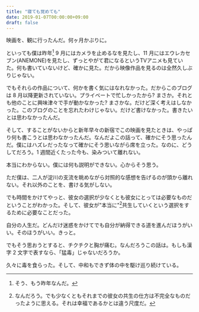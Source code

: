 ```yaml
---
title: "寝ても覚めても"
date: 2019-01-07T00:00:00+09:00
draft: false
---
```


映画を、観に行ったんだ。何ヶ月かぶりに。

といっても僕は昨年[^1] 9 月にはカメラを止めるなを見たし、11 月にはエウレカセブン(ANEMONE)を見たし、ずっとやがて君になるというTVアニメも見ていた。何も書いていないけど、確かに見た。だから映像作品を見るのは全然久しぶりじゃない。

[^1]: そう、もう昨年なんだ。


<!--more-->

でもそれらの作品について、何かを書く気にはなれなかった。だからこのブログは 8 月以降更新されていない。プライベートで忙しかったから? まさか。それとも他のことに興味津々で手が動かなかった? まさかな。だけど深く考えはしなかった。このブログのことを忘れたわけじゃない。だけど書けなかった。書きたいとは思わなかったんだ。

そして、することがないからと新年早々の新宿でこの映画を見たときは、やっぱり何も書こうとは思わなかったんだ。なんだよこの話って、確かにそう思ったんだ。僕にはハズレだったなって確かにそう思いながら席を立った。なのに、どうしてだろう。1 週間近くたった今も、染みついて離れない。

本当にわからない。僕には何も説明ができない。心からそう思う。

ただ僕は、二人が淀川の支流を眺めながら対照的な感想を告げるのが頭から離れない。それ以外のことを、書ける気がしない。

でも時間をかけてやっと、彼女の選択が少なくとも彼女にとっては必要なものだということがわかった。そして、彼女が"本当に"[^2]共生していくという選択をするために必要なことだった。

[^2]: なんだろう。でも少なくともそれまでの彼女の共生の仕方は不完全なものだったように思える。それは幸福であるかとは違う尺度だ。

自分の人生だ。どんだけ迷惑をかけてでも自分が納得できる道を進んだほうがいい。そのほうがいい。きっと。

でもそう思おうとすると、チクチクと胸が痛む。なんだろうこの話は。もしも漢字 2 文字で表すなら、「猛毒」じゃないだろうか。

久々に毒を食らった。そして、中和もできず体の中を駆け巡り続けている。
